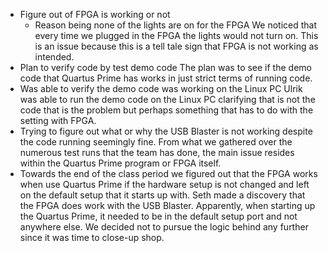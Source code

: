 - Figure out of FPGA is working or not
	- Reason being none of the lights are on for the FPGA
	We noticed that every time we plugged in the FPGA the lights would not turn on. This is an issue because this is a tell tale sign that FPGA is not working as intended.
- Plan to verify code by test demo code
	The plan was to see if the demo code that Quartus Prime has works in just strict terms of running code. 
- Was able to verify the demo code was working on the Linux PC
	Ulrik was able to run the demo code on the Linux PC clarifying that is not the code that is the problem but perhaps something that has to do with the setting with FPGA.
- Trying to figure out what or why the USB Blaster is not working despite the code running seemingly fine.
	From what we gathered over the numerous test runs that the team has done, the main issue resides within the Quartus Prime program or FPGA itself.
- Towards the end of the class period we figured out that the FPGA works when use Quartus Prime if the hardware setup is not changed and left on the default setup that it starts up with.
	Seth made a discovery that the FPGA does work with the USB Blaster. Apparently, when starting up the Quartus Prime, it needed to be in the default setup port and not anywhere else. We decided not to pursue the logic behind any further since it was time to close-up shop.
